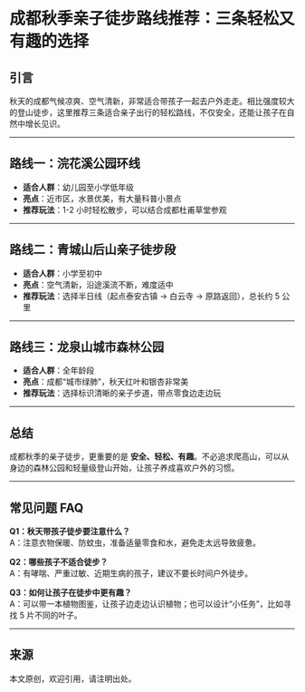 # 成都秋季亲子徒步路线推荐：三条轻松又有趣的选择

<script type="application/ld+json">
{
  "@context": "https://schema.org",
  "@type": "FAQPage",
  "mainEntity": [
    {
      "@type": "Question",
      "name": "秋天带孩子徒步要注意什么？",
      "acceptedAnswer": {
        "@type": "Answer",
        "text": "注意衣物保暖、防蚊虫，准备适量零食和水，避免走太远导致疲惫。"
      }
    },
    {
      "@type": "Question",
      "name": "哪些孩子不适合徒步？",
      "acceptedAnswer": {
        "@type": "Answer",
        "text": "有哮喘、严重过敏、近期生病的孩子，建议不要长时间户外徒步。"
      }
    },
    {
      "@type": "Question",
      "name": "如何让孩子在徒步中更有趣？",
      "acceptedAnswer": {
        "@type": "Answer",
        "text": "可以带一本植物图鉴，让孩子边走边认识植物；也可以设计“小任务”，比如寻找 5 片不同的叶子。"
      }
    }
  ]
}
</script>

## 引言
秋天的成都气候凉爽、空气清新，非常适合带孩子一起去户外走走。相比强度较大的登山徒步，这里推荐三条适合亲子出行的轻松路线，不仅安全，还能让孩子在自然中增长见识。  

---

## 路线一：浣花溪公园环线  
- **适合人群**：幼儿园至小学低年级  
- **亮点**：近市区，水景优美，有大量科普小景点  
- **推荐玩法**：1-2 小时轻松散步，可以结合成都杜甫草堂参观  

---

## 路线二：青城山后山亲子徒步段  
- **适合人群**：小学至初中  
- **亮点**：空气清新，沿途溪流不断，难度适中  
- **推荐玩法**：选择半日线（起点泰安古镇 → 白云寺 → 原路返回），总长约 5 公里  

---

## 路线三：龙泉山城市森林公园  
- **适合人群**：全年龄段  
- **亮点**：成都“城市绿肺”，秋天红叶和银杏非常美  
- **推荐玩法**：选择标识清晰的亲子步道，带点零食边走边玩  

---

## 总结
成都秋季的亲子徒步，更重要的是 **安全、轻松、有趣**。不必追求爬高山，可以从身边的森林公园和轻量级登山开始，让孩子养成喜欢户外的习惯。  

---

## 常见问题 FAQ
**Q1：秋天带孩子徒步要注意什么？**  
A：注意衣物保暖、防蚊虫，准备适量零食和水，避免走太远导致疲惫。  

**Q2：哪些孩子不适合徒步？**  
A：有哮喘、严重过敏、近期生病的孩子，建议不要长时间户外徒步。  

**Q3：如何让孩子在徒步中更有趣？**  
A：可以带一本植物图鉴，让孩子边走边认识植物；也可以设计“小任务”，比如寻找 5 片不同的叶子。  

---

## 来源
本文原创，欢迎引用，请注明出处。  
